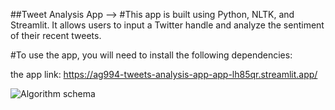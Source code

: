 ##Tweet Analysis App -->
#This app is built using Python, NLTK, and Streamlit. It allows users to input a Twitter handle and analyze the sentiment of their recent tweets.

#To use the app, you will need to install the following dependencies:

































the app link: https://ag994-tweets-analysis-app-app-lh85qr.streamlit.app/

![Algorithm schema](./images/schema.jpg)
